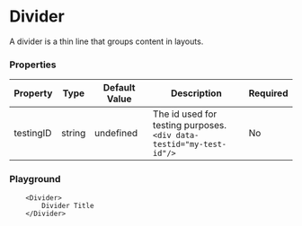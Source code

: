 # Divider

A divider is a thin line that groups content in layouts.

### Properties

|Property|Type|Default Value|Description|Required|
|---|---|---|---|---|
|testingID| string | undefined | The id used for testing purposes.<br/>`<div data-testid="my-test-id"/>` |No|

### Playground

```tsx
    <Divider>
        Divider Title
    </Divider>
```